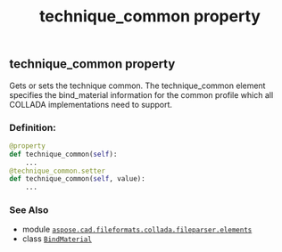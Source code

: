 ﻿---
title: technique_common property
second_title: Aspose.CAD for Python via .NET API References
description: 
type: docs
weight: 60
url: /python-net/aspose.cad.fileformats.collada.fileparser.elements/bindmaterial/technique_common/
is_root: false
---

## technique_common property


Gets or sets the technique common.
The technique_common element specifies the bind_material information for the common profile which all COLLADA implementations need to support.
### Definition:
```python
@property
def technique_common(self):
    ...
@technique_common.setter
def technique_common(self, value):
    ...
```

### See Also
* module [`aspose.cad.fileformats.collada.fileparser.elements`](../../)
* class [`BindMaterial`](/cad/python-net/aspose.cad.fileformats.collada.fileparser.elements/bindmaterial)
